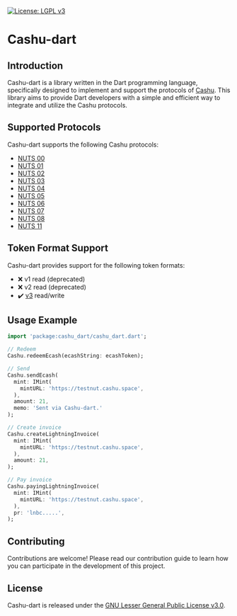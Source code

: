 [![License: LGPL v3](https://img.shields.io/badge/License-LGPL_v3-blue.svg)](https://www.gnu.org/licenses/lgpl-3.0)

# Cashu-dart

## Introduction

Cashu-dart is a library written in the Dart programming language, specifically designed to implement and support the protocols of [Cashu](https://github.com/cashubtc). This library aims to provide Dart developers with a simple and efficient way to integrate and utilize the Cashu protocols.

## Supported Protocols

Cashu-dart supports the following Cashu protocols:

- [NUTS 00](https://github.com/cashubtc/nuts/blob/main/00.md)
- [NUTS 01](https://github.com/cashubtc/nuts/blob/main/01.md)
- [NUTS 02](https://github.com/cashubtc/nuts/blob/main/02.md)
- [NUTS 03](https://github.com/cashubtc/nuts/blob/main/03.md)
- [NUTS 04](https://github.com/cashubtc/nuts/blob/main/04.md)
- [NUTS 05](https://github.com/cashubtc/nuts/blob/main/05.md)
- [NUTS 06](https://github.com/cashubtc/nuts/blob/main/06.md)
- [NUTS 07](https://github.com/cashubtc/nuts/blob/main/07.md)
- [NUTS 08](https://github.com/cashubtc/nuts/blob/main/08.md)
- [NUTS 11](https://github.com/cashubtc/nuts/blob/main/11.md)

## Token Format Support

Cashu-dart provides support for the following token formats:

- :x: v1 read (deprecated)
- :x: v2 read (deprecated)
- :heavy_check_mark: [v3](https://github.com/cashubtc/nuts/blob/main/00.md#023---v3-tokens) read/write

## Usage Example

```dart
import 'package:cashu_dart/cashu_dart.dart';

// Redeem
Cashu.redeemEcash(ecashString: ecashToken);

// Send
Cashu.sendEcash(
  mint: IMint(
    mintURL: 'https://testnut.cashu.space',
  ),
  amount: 21,
  memo: 'Sent via Cashu-dart.'
);

// Create invoice
Cashu.createLightningInvoice(
  mint: IMint(
    mintURL: 'https://testnut.cashu.space',
  ),
  amount: 21,
);

// Pay invoice
Cashu.payingLightningInvoice(
  mint: IMint(
    mintURL: 'https://testnut.cashu.space',
  ),
  pr: 'lnbc.....',
);

```

## Contributing

Contributions are welcome! Please read our contribution guide to learn how you can participate in the development of this project.

## License

Cashu-dart is released under the [GNU Lesser General Public License v3.0](https://www.gnu.org/licenses/lgpl-3.0).
